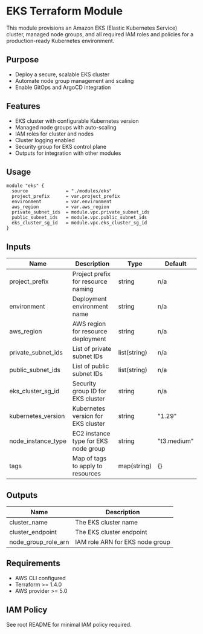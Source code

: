 # EKS Terraform Module

This module provisions an Amazon EKS (Elastic Kubernetes Service) cluster, managed node groups, and all required IAM roles and policies for a production-ready Kubernetes environment.

## Purpose
- Deploy a secure, scalable EKS cluster
- Automate node group management and scaling
- Enable GitOps and ArgoCD integration

## Features
- EKS cluster with configurable Kubernetes version
- Managed node groups with auto-scaling
- IAM roles for cluster and nodes
- Cluster logging enabled
- Security group for EKS control plane
- Outputs for integration with other modules

## Usage
```hcl
module "eks" {
  source              = "./modules/eks"
  project_prefix      = var.project_prefix
  environment         = var.environment
  aws_region          = var.aws_region
  private_subnet_ids  = module.vpc.private_subnet_ids
  public_subnet_ids   = module.vpc.public_subnet_ids
  eks_cluster_sg_id   = module.vpc.eks_cluster_sg_id
}
```

## Inputs
| Name                | Description                              | Type         | Default     |
|---------------------|------------------------------------------|--------------|-------------|
| project_prefix      | Project prefix for resource naming        | string       | n/a         |
| environment         | Deployment environment name              | string       | n/a         |
| aws_region          | AWS region for resource deployment       | string       | n/a         |
| private_subnet_ids  | List of private subnet IDs               | list(string) | n/a         |
| public_subnet_ids   | List of public subnet IDs                | list(string) | n/a         |
| eks_cluster_sg_id   | Security group ID for EKS cluster        | string       | n/a         |
| kubernetes_version  | Kubernetes version for EKS cluster       | string       | "1.29"     |
| node_instance_type  | EC2 instance type for EKS node group     | string       | "t3.medium"|
| tags                | Map of tags to apply to resources        | map(string)  | {}          |

## Outputs
| Name                | Description                              |
|---------------------|------------------------------------------|
| cluster_name        | The EKS cluster name                     |
| cluster_endpoint    | The EKS cluster endpoint                 |
| node_group_role_arn | IAM role ARN for EKS node group          |

## Requirements
- AWS CLI configured
- Terraform >= 1.4.0
- AWS provider >= 5.0

## IAM Policy
See root README for minimal IAM policy required.
